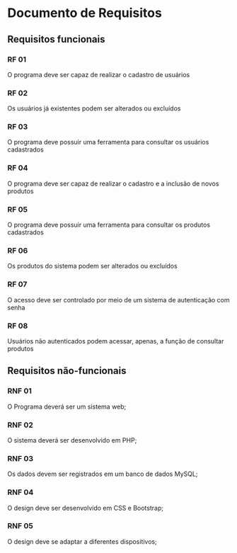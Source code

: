 # Documento de Requisitos

## Requisitos funcionais

### RF 01

O programa deve ser capaz de realizar o cadastro de usuários

### RF 02

Os usuários já existentes podem ser alterados ou excluídos

### RF 03

O programa deve possuir uma ferramenta para consultar os
usuários cadastrados

### RF 04 

O programa deve ser capaz de realizar o cadastro e a inclusão de
novos produtos

### RF 05

O programa deve possuir uma ferramenta para consultar os
produtos cadastrados

### RF 06

Os produtos do sistema podem ser alterados ou excluídos

### RF 07

O acesso deve ser controlado por meio de um sistema de
autenticação com senha

### RF 08

Usuários não autenticados podem acessar, apenas, a função de
consultar produtos

## Requisitos não-funcionais

### RNF 01

O Programa deverá ser um sistema web;

### RNF 02 

O sistema deverá ser desenvolvido em PHP;

### RNF 03 

Os dados devem ser registrados em um banco de dados MySQL;

### RNF 04

O design deve ser desenvolvido em CSS e Bootstrap;

### RNF 05

O design deve se adaptar a diferentes dispositivos;
